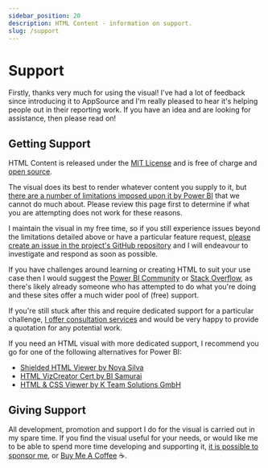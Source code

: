 ```yaml
---
sidebar_position: 20
description: HTML Content - information on support.
slug: /support
---
```


# Support

Firstly, thanks very much for using the visual! I've had a lot of feedback since introducing it to AppSource and I'm really pleased to hear it's helping people out in their reporting work. If you have an idea and are looking for assistance, then please read on!

## Getting Support

HTML Content is released under the [MIT License](https://en.wikipedia.org/wiki/MIT_License) and is free of charge and [open source](https://github.com/dm-p/powerbi-visuals-html-content).

The visual does its best to render whatever content you supply to it, but [there are a number of limitations imposed upon it by Power BI](limitations) that we cannot do much about. Please review this page first to determine if what you are attempting does not work for these reasons.

I maintain the visual in my free time, so if you still experience issues beyond the limitations detailed above or have a particular feature request, [please create an issue in the project's GitHub repository](https://github.com/dm-p/powerbi-visuals-html-content/issues) and I will endeavour to investigate and respond as soon as possible.

If you have challenges around learning or creating HTML to suit your use case then I would suggest the [Power BI Community](https://community.powerbi.com/) or [Stack Overflow](https://stackoverflow.com/questions), as there's likely already someone who has attempted to do what you're doing and these sites offer a much wider pool of (free) support.

If you're still stuck after this and require dedicated support for a particular challenge, [I offer consultation services](contributors) and would be very happy to provide a quotation for any potential work.

If you need an HTML visual with more dedicated support, I recommend you go for one of the following alternatives for Power BI:

- [Shielded HTML Viewer by Nova Silva](https://appsource.microsoft.com/en-us/product/power-bi-visuals/wa200002144)
- [HTML VizCreator Cert by BI Samurai](https://appsource.microsoft.com/en-us/product/power-bi-visuals/WA200002071)
- [HTML & CSS Viewer by K Team Solutions GmbH](https://appsource.microsoft.com/en-us/product/power-bi-visuals/kteamsolutionsgmbh1585769979285.htmlcssjsviewer)

## Giving Support

All development, promotion and support I do for the visual is carried out in my spare time. If you find the visual useful for your needs, or would like me to be able to spend more time developing and supporting it, [it is possible to sponsor me](https://github.com/sponsors/dm-p), or [Buy Me A Coffee](https://www.buymeacoffee.com/dmp) ☕.
